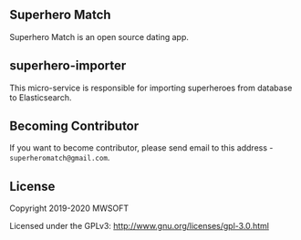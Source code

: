 ## Superhero Match
Superhero Match is an open source dating app.

## superhero-importer
This micro-service is responsible for importing superheroes from database to Elasticsearch. 

## Becoming Contributor
If you want to become contributor, please send email to this address - `superheromatch@gmail.com`.

## License
Copyright 2019-2020 MWSOFT

Licensed under the GPLv3: http://www.gnu.org/licenses/gpl-3.0.html